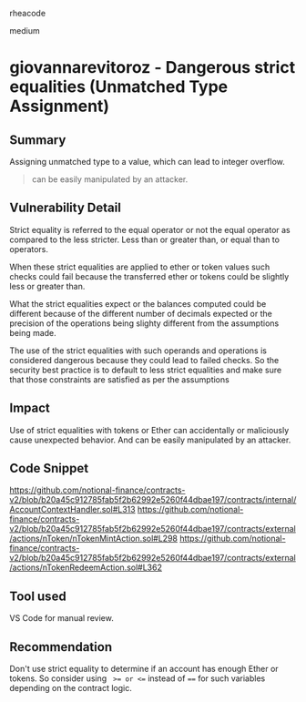 rheacode

medium

# giovannarevitoroz - Dangerous strict equalities (Unmatched Type Assignment)

## Summary

Assigning unmatched type to a value, which can lead to integer overflow.

> can be easily manipulated by an attacker.

## Vulnerability Detail

Strict equality is referred to the equal operator or not the equal operator as compared to the less stricter. Less than or greater than, or equal than to operators.

When these strict equalities are applied to ether or token values such checks could fail because the transferred ether or tokens could be slightly less or greater than.

What the strict equalities expect or the balances computed could be different because of the different number of decimals expected or the precision of the operations being slighty different from the assumptions being made.

The use of the strict equalities with such operands and operations is considered dangerous because they could lead to failed checks. So the security best practice is to default to less strict equalities and make sure that those constraints are satisfied as per the assumptions

## Impact

Use of strict equalities with tokens or Ether can accidentally or maliciously cause unexpected behavior. And can be easily manipulated by an attacker.

## Code Snippet

https://github.com/notional-finance/contracts-v2/blob/b20a45c912785fab5f2b62992e5260f44dbae197/contracts/internal/AccountContextHandler.sol#L313
https://github.com/notional-finance/contracts-v2/blob/b20a45c912785fab5f2b62992e5260f44dbae197/contracts/external/actions/nToken/nTokenMintAction.sol#L298
https://github.com/notional-finance/contracts-v2/blob/b20a45c912785fab5f2b62992e5260f44dbae197/contracts/external/actions/nTokenRedeemAction.sol#L362

## Tool used
VS Code for manual review.

## Recommendation
Don't use strict equality to determine if an account has enough Ether or tokens. So consider using ` >= or <=`  instead of  `==`  for such variables depending on the contract logic.